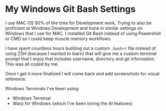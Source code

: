 # My Windows Git Bash Settings

I use MAC OS 90% of the time for Development work, Trying to also be proficient at Windows Development and hone in similar settings on Windows that I use for MAC. I installed Git Bash instead of using Powershell or CMD so I could keep muscle memory workflows. 

I have spent countless hours building out a custom `.bashrc` file instead of using ZSH (because I wanted to learn) that will give me a custom terminal prompt that I enjoy that includes username, directory and git information. This was all coded by me.

Once I get it more finalized I will come back and add screenshots for visual reference. 

Windows Terminals I've been using:
- Windows Terminal
- Warp for Windows (which I've been loving the AI features)
